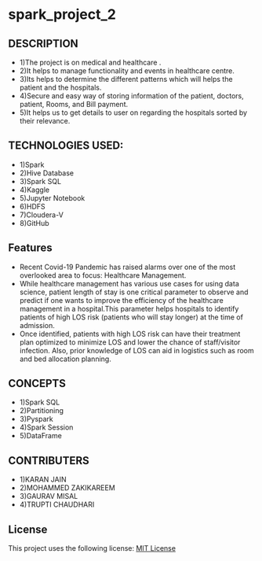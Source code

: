 # spark_project_2
## DESCRIPTION
* 1)The project is on medical and healthcare .
* 2)It helps to manage functionality and events in healthcare centre.
* 3)Its helps to determine the different patterns which will helps the patient and the hospitals.
* 4)Secure and easy way of storing information of the patient, doctors, patient, Rooms, and Bill payment.
* 5)It helps us to get details to user on regarding the hospitals sorted by their relevance.

## TECHNOLOGIES USED:
* 1)Spark
* 2)Hive Database
* 3)Spark SQL
* 4)Kaggle
* 5)Jupyter Notebook
* 6)HDFS
* 7)Cloudera-V
* 8)GitHub

## Features
* Recent Covid-19 Pandemic has raised alarms over one of the most overlooked area to focus: Healthcare Management. 
* While healthcare management has various use cases for using data science, patient length of stay is one critical parameter to observe and predict if one wants to improve the efficiency of the healthcare management in a hospital.This parameter helps hospitals to identify patients of high LOS risk (patients who will stay longer) at the time of admission. 
* Once identified, patients with high LOS risk can have their treatment plan optimized to minimize LOS and lower the chance of staff/visitor infection. Also, prior knowledge of LOS can aid in logistics such as room and bed allocation planning.

## CONCEPTS 
* 1)Spark SQL
* 2)Partitioning
* 3)Pyspark
* 4)Spark Session
* 5)DataFrame

## CONTRIBUTERS
* 1)KARAN JAIN
* 2)MOHAMMED ZAKIKAREEM
* 3)GAURAV MISAL
* 4)TRUPTI CHAUDHARI

## License
This project uses the following license: [MIT License](LICENSE)
